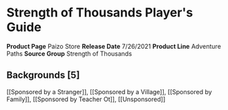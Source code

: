 ﻿---
id: '95'
name: Strength of Thousands Player's Guide
rarity: Common
source: null
trait: null
type: Source

---
# Strength of Thousands Player's Guide

**Product Page** Paizo Store
**Release Date** 7/26/2021
**Product Line** Adventure Paths
**Source Group** Strength of Thousands

## Backgrounds [5]

[[Sponsored by a Stranger]], [[Sponsored by a Village]], [[Sponsored by Family]], [[Sponsored by Teacher Ot]], [[Unsponsored]]